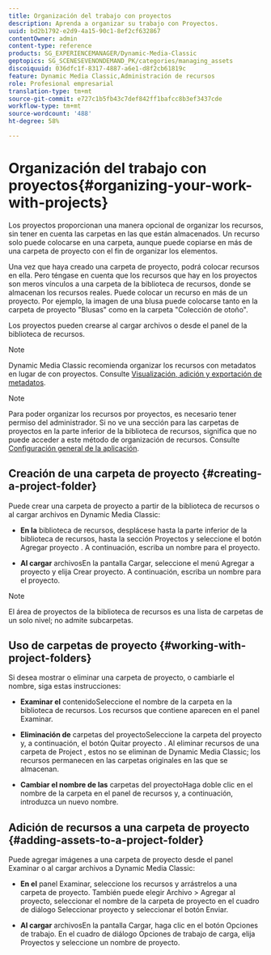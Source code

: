 ```yaml
---
title: Organización del trabajo con proyectos
description: Aprenda a organizar su trabajo con Proyectos.
uuid: bd2b1792-e2d9-4a15-90c1-8ef2cf632867
contentOwner: admin
content-type: reference
products: SG_EXPERIENCEMANAGER/Dynamic-Media-Classic
geptopics: SG_SCENESEVENONDEMAND_PK/categories/managing_assets
discoiquuid: 036dfc1f-8317-4887-a6e1-d8f2cb61819c
feature: Dynamic Media Classic,Administración de recursos
role: Profesional empresarial
translation-type: tm+mt
source-git-commit: e727c1b5fb43c7def842ff1bafcc8b3ef3437cde
workflow-type: tm+mt
source-wordcount: '488'
ht-degree: 58%

---
```



# Organización del trabajo con proyectos{#organizing-your-work-with-projects}

Los proyectos proporcionan una manera opcional de organizar los recursos, sin tener en cuenta las carpetas en las que están almacenados. Un recurso solo puede colocarse en una carpeta, aunque puede copiarse en más de una carpeta de proyecto con el fin de organizar los elementos.

Una vez que haya creado una carpeta de proyecto, podrá colocar recursos en ella. Pero téngase en cuenta que los recursos que hay en los proyectos son meros vínculos a una carpeta de la biblioteca de recursos, donde se almacenan los recursos reales. Puede colocar un recurso en más de un proyecto. Por ejemplo, la imagen de una blusa puede colocarse tanto en la carpeta de proyecto &quot;Blusas&quot; como en la carpeta &quot;Colección de otoño&quot;.

Los proyectos pueden crearse al cargar archivos o desde el panel de la biblioteca de recursos.

>[!NOTE]
>
>Dynamic Media Classic recomienda organizar los recursos con metadatos en lugar de con proyectos. Consulte [Visualización, adición y exportación de metadatos](viewing-adding-exporting-metadata.md).

>[!NOTE]
>
>Para poder organizar los recursos por proyectos, es necesario tener permiso del administrador. Si no ve una sección para las carpetas de proyectos en la parte inferior de la biblioteca de recursos, significa que no puede acceder a este método de organización de recursos. Consulte [Configuración general de la aplicación](application-setup.md#general-settings).

## Creación de una carpeta de proyecto  {#creating-a-project-folder}

Puede crear una carpeta de proyecto a partir de la biblioteca de recursos o al cargar archivos en Dynamic Media Classic:

* **En la**
biblioteca de recursos, desplácese hasta la parte inferior de la biblioteca de recursos, hasta la sección Proyectos y seleccione el botón Agregar proyecto . A continuación, escriba un nombre para el proyecto.

* **Al cargar**
archivosEn la pantalla Cargar, seleccione el menú Agregar a proyecto y elija Crear proyecto. A continuación, escriba un nombre para el proyecto.

>[!NOTE]
>
>El área de proyectos de la biblioteca de recursos es una lista de carpetas de un solo nivel; no admite subcarpetas.

## Uso de carpetas de proyecto  {#working-with-project-folders}

Si desea mostrar o eliminar una carpeta de proyecto, o cambiarle el nombre, siga estas instrucciones:

* **Examinar el**
contenidoSeleccione el nombre de la carpeta en la biblioteca de recursos. Los recursos que contiene aparecen en el panel Examinar.

* **Eliminación de**
carpetas del proyectoSeleccione la carpeta del proyecto y, a continuación, el botón Quitar proyecto . Al eliminar recursos de una carpeta de Project , estos no se eliminan de Dynamic Media Classic; los recursos permanecen en las carpetas originales en las que se almacenan.

* **Cambiar el nombre de las**
carpetas del proyectoHaga doble clic en el nombre de la carpeta en el panel de recursos y, a continuación, introduzca un nuevo nombre.

## Adición de recursos a una carpeta de proyecto {#adding-assets-to-a-project-folder}

Puede agregar imágenes a una carpeta de proyecto desde el panel Examinar o al cargar archivos a Dynamic Media Classic:

* **En el**
panel Examinar, seleccione los recursos y arrástrelos a una carpeta de proyecto. También puede elegir Archivo > Agregar al proyecto, seleccionar el nombre de la carpeta de proyecto en el cuadro de diálogo Seleccionar proyecto y seleccionar el botón Enviar.

* **Al cargar**
archivosEn la pantalla Cargar, haga clic en el botón Opciones de trabajo. En el cuadro de diálogo Opciones de trabajo de carga, elija Proyectos y seleccione un nombre de proyecto.
